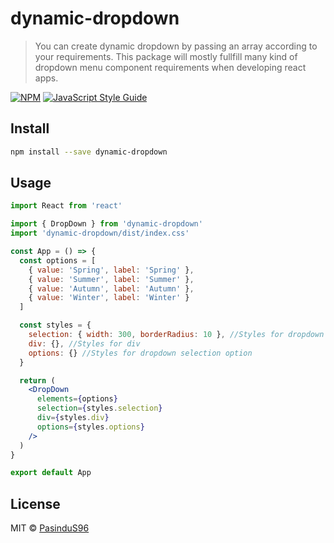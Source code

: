 # dynamic-dropdown

> You can create dynamic dropdown by passing an array according to your requirements. This package will mostly fullfill many kind of dropdown menu component requirements when developing react apps.

[![NPM](https://img.shields.io/npm/v/dynamic-dropdown.svg)](https://www.npmjs.com/package/dynamic-dropdown) [![JavaScript Style Guide](https://img.shields.io/badge/code_style-standard-brightgreen.svg)](https://standardjs.com)

## Install

```bash
npm install --save dynamic-dropdown
```

## Usage

```jsx
import React from 'react'

import { DropDown } from 'dynamic-dropdown'
import 'dynamic-dropdown/dist/index.css'

const App = () => {
  const options = [
    { value: 'Spring', label: 'Spring' },
    { value: 'Summer', label: 'Summer' },
    { value: 'Autumn', label: 'Autumn' },
    { value: 'Winter', label: 'Winter' }
  ]

  const styles = {
    selection: { width: 300, borderRadius: 10 }, //Styles for dropdown menu
    div: {}, //Styles for div
    options: {} //Styles for dropdown selection option
  }

  return (
    <DropDown
      elements={options}
      selection={styles.selection}
      div={styles.div}
      options={styles.options}
    />
  )
}

export default App
```

## License

MIT © [PasinduS96](https://github.com/PasinduS96)
